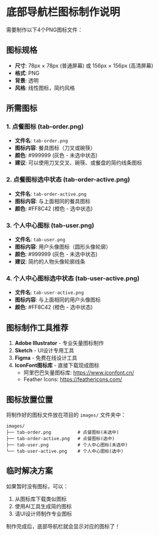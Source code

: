 # 底部导航栏图标制作说明

需要制作以下4个PNG图标文件：

## 图标规格
- **尺寸**: 78px × 78px (普通屏幕) 或 156px × 156px (高清屏幕)
- **格式**: PNG
- **背景**: 透明
- **风格**: 线性图标，简约风格

## 所需图标

### 1. 点餐图标 (tab-order.png)
- **文件名**: `tab-order.png`
- **图标内容**: 餐具图标（刀叉或碗筷）
- **颜色**: #999999 (灰色 - 未选中状态)
- **建议**: 可以使用刀叉交叉、碗筷、或餐盘的简约线条图标

### 2. 点餐图标选中状态 (tab-order-active.png)
- **文件名**: `tab-order-active.png`
- **图标内容**: 与上面相同的餐具图标
- **颜色**: #FF8C42 (橙色 - 选中状态)

### 3. 个人中心图标 (tab-user.png)
- **文件名**: `tab-user.png`
- **图标内容**: 用户头像图标（圆形头像轮廓）
- **颜色**: #999999 (灰色 - 未选中状态)
- **建议**: 简约的人物头像轮廓线条

### 4. 个人中心图标选中状态 (tab-user-active.png)
- **文件名**: `tab-user-active.png`
- **图标内容**: 与上面相同的用户头像图标
- **颜色**: #FF8C42 (橙色 - 选中状态)

## 图标制作工具推荐
1. **Adobe Illustrator** - 专业矢量图标制作
2. **Sketch** - UI设计专用工具
3. **Figma** - 免费在线设计工具
4. **IconFont图标库** - 直接下载现成图标
   - 阿里巴巴矢量图标库: https://www.iconfont.cn/
   - Feather Icons: https://feathericons.com/

## 图标放置位置
将制作好的图标文件放在项目的 `images/` 文件夹中：
```
images/
├── tab-order.png          # 点餐图标(未选中)
├── tab-order-active.png   # 点餐图标(选中)
├── tab-user.png           # 个人中心图标(未选中)
└── tab-user-active.png    # 个人中心图标(选中)
```

## 临时解决方案
如果暂时没有图标，可以：
1. 从图标库下载类似图标
2. 使用AI工具生成简约图标
3. 请UI设计师制作专业图标

制作完成后，底部导航栏就会显示对应的图标了！ 